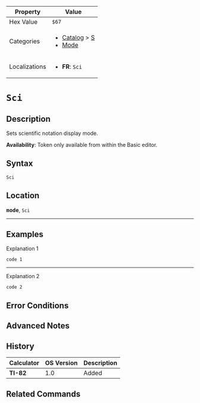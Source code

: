 | Property      | Value |
|---------------|-------|
| Hex Value     | `$67`|
| Categories    | <ul><li>[Catalog](<../categories/Catalog.md>) > [S](<../categories/Catalog.md#S>)</li><li>[Mode](<../categories/Mode.md>)</li></ul> |
| Localizations | <ul><li><b>FR</b>: `Sci`</li></ul> |

# `Sci`

## Description
Sets scientific notation display mode.


<b>Availability</b>: Token only available from within the Basic editor.

## Syntax
`Sci`

## Location
<tt><kbd><b>mode</b></kbd></tt>, `Sci`
<hr>

## Examples

Explanation 1
```ti-basic
code 1
```
---
Explanation 2
```ti-basic
code 2
```

## Error Conditions


## Advanced Notes


## History
| Calculator | OS Version | Description |
|------------|------------|-------------|
| <b>TI-82</b> | 1.0 | Added

## Related Commands

    